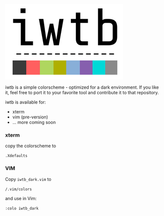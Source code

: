 <img src="https://github.com/nerdbude/iwtb/blob/master/iwtb_scheme.jpg">

iwtb is a simple colorscheme - optimized for a dark environment. If you like it, feel free to port it to your favorite tool and contribute it to that repository.

iwtb is available for:

- xterm
- vim (pre-version)
- ... more coming soon

### xterm

copy the colorscheme to

`.Xdefaults`


### VIM

Copy `iwtb_dark.vim` to 

`/.vim/colors`

and use in Vim:

`:colo iwtb_dark`



